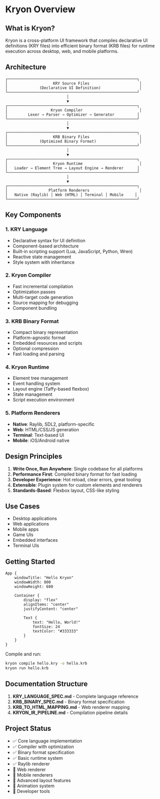 # Kryon Overview

## What is Kryon?

Kryon is a cross-platform UI framework that compiles declarative UI definitions (KRY files) into efficient binary format (KRB files) for runtime execution across desktop, web, and mobile platforms.

## Architecture

```
┌─────────────────────────────────────────────────────────┐
│                    KRY Source Files                      │
│              (Declarative UI Definition)                 │
└─────────────────────────────────────────────────────────┘
                           │
                           ▼
┌─────────────────────────────────────────────────────────┐
│                   Kryon Compiler                         │
│         Lexer → Parser → Optimizer → Generator          │
└─────────────────────────────────────────────────────────┘
                           │
                           ▼
┌─────────────────────────────────────────────────────────┐
│                    KRB Binary Files                      │
│              (Optimized Binary Format)                   │
└─────────────────────────────────────────────────────────┘
                           │
                           ▼
┌─────────────────────────────────────────────────────────┐
│                    Kryon Runtime                         │
│   Loader → Element Tree → Layout Engine → Renderer      │
└─────────────────────────────────────────────────────────┘
                           │
                           ▼
┌─────────────────────────────────────────────────────────┐
│                  Platform Renderers                      │
│   Native (Raylib) │ Web (HTML) │ Terminal │ Mobile     │
└─────────────────────────────────────────────────────────┘
```

## Key Components

### 1. KRY Language
- Declarative syntax for UI definition
- Component-based architecture
- Built-in scripting support (Lua, JavaScript, Python, Wren)
- Reactive state management
- Style system with inheritance

### 2. Kryon Compiler
- Fast incremental compilation
- Optimization passes
- Multi-target code generation
- Source mapping for debugging
- Component bundling

### 3. KRB Binary Format
- Compact binary representation
- Platform-agnostic format
- Embedded resources and scripts
- Optional compression
- Fast loading and parsing

### 4. Kryon Runtime
- Element tree management
- Event handling system
- Layout engine (Taffy-based flexbox)
- State management
- Script execution environment

### 5. Platform Renderers
- **Native**: Raylib, SDL2, platform-specific
- **Web**: HTML/CSS/JS generation
- **Terminal**: Text-based UI
- **Mobile**: iOS/Android native

## Design Principles

1. **Write Once, Run Anywhere**: Single codebase for all platforms
2. **Performance First**: Compiled binary format for fast loading
3. **Developer Experience**: Hot reload, clear errors, great tooling
4. **Extensible**: Plugin system for custom elements and renderers
5. **Standards-Based**: Flexbox layout, CSS-like styling

## Use Cases

- Desktop applications
- Web applications
- Mobile apps
- Game UIs
- Embedded interfaces
- Terminal UIs

## Getting Started

```kry
App {
    windowTitle: "Hello Kryon"
    windowWidth: 800
    windowHeight: 600
    
    Container {
        display: "flex"
        alignItems: "center"
        justifyContent: "center"
        
        Text {
            text: "Hello, World!"
            fontSize: 24
            textColor: "#333333"
        }
    }
}
```

Compile and run:
```bash
kryon compile hello.kry -o hello.krb
kryon run hello.krb
```

## Documentation Structure

1. **KRY_LANGUAGE_SPEC.md** - Complete language reference
2. **KRB_BINARY_SPEC.md** - Binary format specification
3. **KRB_TO_HTML_MAPPING.md** - Web renderer mapping
4. **KRYON_IR_PIPELINE.md** - Compilation pipeline details

## Project Status

- ✅ Core language implementation
- ✅ Compiler with optimization
- ✅ Binary format specification
- ✅ Basic runtime system
- ✅ Raylib renderer
- 🚧 Web renderer
- 🚧 Mobile renderers
- 🚧 Advanced layout features
- 🚧 Animation system
- 🚧 Developer tools